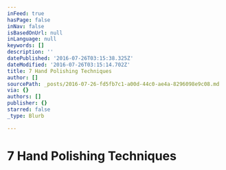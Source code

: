 ```yaml
---
inFeed: true
hasPage: false
inNav: false
isBasedOnUrl: null
inLanguage: null
keywords: []
description: ''
datePublished: '2016-07-26T03:15:38.325Z'
dateModified: '2016-07-26T03:15:14.702Z'
title: 7 Hand Polishing Techniques
author: []
sourcePath: _posts/2016-07-26-fd5fb7c1-a00d-44c0-ae4a-8296098e9c08.md
via: {}
authors: []
publisher: {}
starred: false
_type: Blurb

---
```

# 7 Hand Polishing Techniques